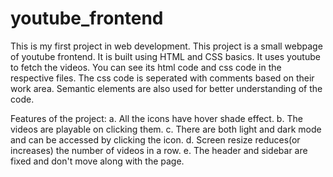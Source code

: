 # youtube_frontend
This is my first project in web development.
This project is a small webpage of youtube frontend.
It is built using HTML and CSS basics.
It uses youtube to fetch the videos.
You can see its html code and css code in the respective files.
The css code is seperated with comments based on their work area.
Semantic elements are also used for better understanding of the code.

Features of the project:
    a. All the icons have hover shade effect.
    b. The videos are playable on clicking them.
    c. There are both light and dark mode and can be accessed by clicking the icon.
    d. Screen resize reduces(or increases) the number of videos in a row.
    e. The header and sidebar are fixed and don't move along with the page.
